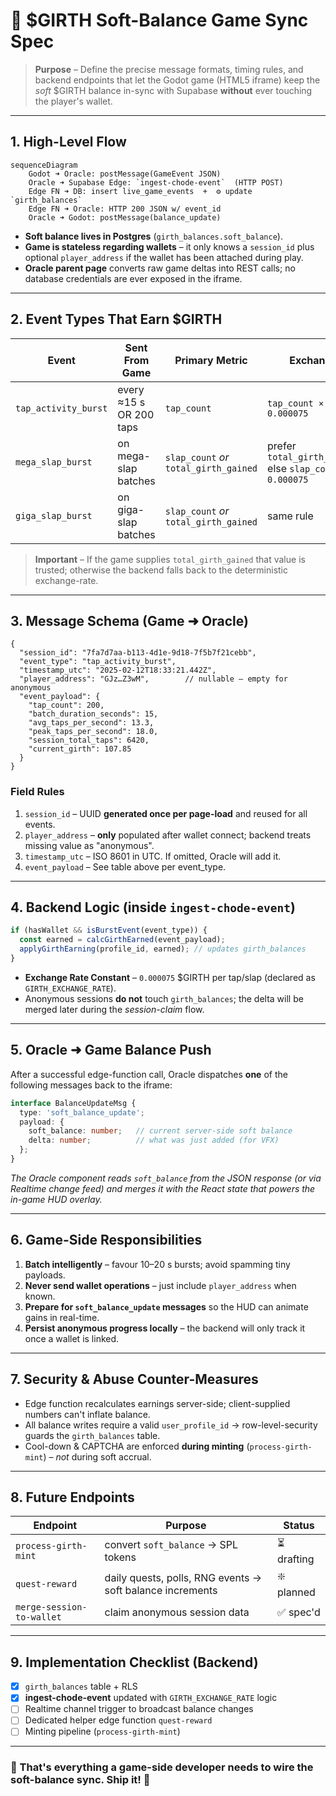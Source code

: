 # 📡 $GIRTH Soft-Balance Game Sync Spec

> **Purpose** – Define the precise message formats, timing rules, and backend endpoints that let the Godot game (HTML5 iframe) keep the *soft* $GIRTH balance in-sync with Supabase **without** ever touching the player's wallet.

---

## 1. High-Level Flow

```mermaid
sequenceDiagram
    Godot ➜ Oracle: postMessage(GameEvent JSON)
    Oracle ➜ Supabase Edge: `ingest-chode-event`  (HTTP POST)
    Edge FN ➜ DB: insert live_game_events  +  ⚙️ update `girth_balances`
    Edge FN ➜ Oracle: HTTP 200 JSON w/ event_id
    Oracle ➜ Godot: postMessage(balance_update)
```

* **Soft balance lives in Postgres** (`girth_balances.soft_balance`).
* **Game is stateless regarding wallets** – it only knows a `session_id` plus optional `player_address` if the wallet has been attached during play.
* **Oracle parent page** converts raw game deltas into REST calls; no database credentials are ever exposed in the iframe.

---

## 2. Event Types That Earn $GIRTH

| Event | Sent From Game | Primary Metric | Exchange | Notes |
|-------|----------------|----------------|----------|-------|
| `tap_activity_burst` | every ≈15 s OR 200 taps | `tap_count` | `tap_count × 0.000075` | Core idle clicks |
| `mega_slap_burst` | on mega-slap batches | `slap_count` *or* `total_girth_gained` | prefer `total_girth_gained` else `slap_count × 0.000075` | Upgraded tap |
| `giga_slap_burst` | on giga-slap batches | `slap_count` *or* `total_girth_gained` | same rule | Highest tier |

> **Important** – If the game supplies `total_girth_gained` that value is trusted; otherwise the backend falls back to the deterministic exchange-rate.

---

## 3. Message Schema (Game ➜ Oracle)

```jsonc
{
  "session_id": "7fa7d7aa-b113-4d1e-9d18-7f5b7f21cebb",
  "event_type": "tap_activity_burst",
  "timestamp_utc": "2025-02-12T18:33:21.442Z",
  "player_address": "GJz…Z3wM",        // nullable – empty for anonymous
  "event_payload": {
    "tap_count": 200,
    "batch_duration_seconds": 15,
    "avg_taps_per_second": 13.3,
    "peak_taps_per_second": 18.0,
    "session_total_taps": 6420,
    "current_girth": 107.85
  }
}
```

### Field Rules
1. `session_id` – UUID **generated once per page-load** and reused for all events.
2. `player_address` – **only** populated after wallet connect; backend treats missing value as "anonymous".
3. `timestamp_utc` – ISO 8601 in UTC. If omitted, Oracle will add it.
4. `event_payload` – See table above per event_type.

---

## 4. Backend Logic (inside `ingest-chode-event`)

```ts
if (hasWallet && isBurstEvent(event_type)) {
  const earned = calcGirthEarned(event_payload);
  applyGirthEarning(profile_id, earned); // updates girth_balances
}
```

* **Exchange Rate Constant** – `0.000075` $GIRTH per tap/slap (declared as `GIRTH_EXCHANGE_RATE`).
* Anonymous sessions **do not** touch `girth_balances`; the delta will be merged later during the *session-claim* flow.

---

## 5. Oracle ➜ Game Balance Push

After a successful edge-function call, Oracle dispatches **one** of the following messages back to the iframe:

```ts
interface BalanceUpdateMsg {
  type: 'soft_balance_update';
  payload: {
    soft_balance: number;   // current server-side soft balance
    delta: number;          // what was just added (for VFX)
  };
}
```

*The Oracle component reads `soft_balance` from the JSON response (or via Realtime change feed) and merges it with the React state that powers the in-game HUD overlay.*

---

## 6. Game-Side Responsibilities

1. **Batch intelligently** – favour 10–20 s bursts; avoid spamming tiny payloads.
2. **Never send wallet operations** – just include `player_address` when known.
3. **Prepare for `soft_balance_update` messages** so the HUD can animate gains in real-time.
4. **Persist anonymous progress locally** – the backend will only track it once a wallet is linked.

---

## 7. Security & Abuse Counter-Measures

* Edge function recalculates earnings server-side; client-supplied numbers can't inflate balance.
* All balance writes require a valid `user_profile_id` → row-level-security guards the `girth_balances` table.
* Cool-down & CAPTCHA are enforced **during minting** (`process-girth-mint`) – *not* during soft accrual.

---

## 8. Future Endpoints

| Endpoint | Purpose | Status |
|----------|---------|--------|
| `process-girth-mint` | convert `soft_balance` → SPL tokens | ⏳ drafting |
| `quest-reward` | daily quests, polls, RNG events → soft balance increments | ❇️ planned |
| `merge-session-to-wallet` | claim anonymous session data | ✅ spec'd |

---

## 9. Implementation Checklist (Backend)

- [x] `girth_balances` table + RLS
- [x] **ingest-chode-event** updated with `GIRTH_EXCHANGE_RATE` logic
- [ ] Realtime channel trigger to broadcast balance changes
- [ ] Dedicated helper edge function `quest-reward`
- [ ] Minting pipeline (`process-girth-mint`)

---

### 👾 That's everything a game-side developer needs to wire the soft-balance sync. Ship it! 🚀 